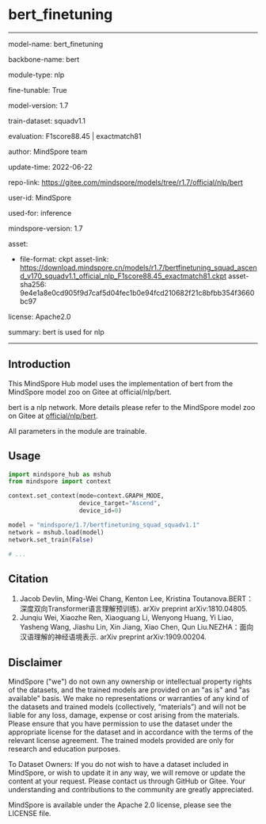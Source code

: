 # bert_finetuning

---

model-name: bert_finetuning

backbone-name: bert

module-type: nlp

fine-tunable: True

model-version: 1.7

train-dataset: squadv1.1

evaluation: F1score88.45 | exactmatch81

author: MindSpore team

update-time: 2022-06-22

repo-link: <https://gitee.com/mindspore/models/tree/r1.7/official/nlp/bert>

user-id: MindSpore

used-for: inference

mindspore-version: 1.7

asset:

-
    file-format: ckpt
    asset-link: <https://download.mindspore.cn/models/r1.7/bertfinetuning_squad_ascend_v170_squadv1.1_official_nlp_F1score88.45_exactmatch81.ckpt>
    asset-sha256: 9e4e1a8e0cd905f9d7caf5d04fec1b0e94fcd210682f21c8bfbb354f3660bc97

license: Apache2.0

summary: bert is used for nlp

---

## Introduction

This MindSpore Hub model uses the implementation of bert from the MindSpore model zoo on Gitee at official/nlp/bert.

bert is a nlp network. More details please refer to the MindSpore model zoo on Gitee at [official/nlp/bert](https://gitee.com/mindspore/models/blob/r1.7/official/nlp/bert/README.md).

All parameters in the module are trainable.

## Usage

```python
import mindspore_hub as mshub
from mindspore import context

context.set_context(mode=context.GRAPH_MODE,
                    device_target="Ascend",
                    device_id=0)

model = "mindspore/1.7/bertfinetuning_squad_squadv1.1"
network = mshub.load(model)
network.set_train(False)

# ...
```

## Citation

1. Jacob Devlin, Ming-Wei Chang, Kenton Lee, Kristina Toutanova.BERT：深度双向Transformer语言理解预训练). arXiv preprint arXiv:1810.04805.
2. Junqiu Wei, Xiaozhe Ren, Xiaoguang Li, Wenyong Huang, Yi Liao, Yasheng Wang, Jiashu Lin, Xin Jiang, Xiao Chen, Qun Liu.NEZHA：面向汉语理解的神经语境表示. arXiv preprint arXiv:1909.00204.

## Disclaimer

MindSpore ("we") do not own any ownership or intellectual property rights of the datasets, and the trained models are provided on an "as is" and "as available" basis. We make no representations or warranties of any kind of the datasets and trained models (collectively, “materials”) and will not be liable for any loss, damage, expense or cost arising from the materials. Please ensure that you have permission to use the dataset under the appropriate license for the dataset and in accordance with the terms of the relevant license agreement. The trained models provided are only for research and education purposes.

To Dataset Owners: If you do not wish to have a dataset included in MindSpore, or wish to update it in any way, we will remove or update the content at your request. Please contact us through GitHub or Gitee. Your understanding and contributions to the community are greatly appreciated.

MindSpore is available under the Apache 2.0 license, please see the LICENSE file.
